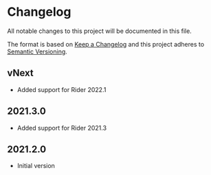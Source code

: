 # Changelog
All notable changes to this project will be documented in this file.

The format is based on [Keep a Changelog](http://keepachangelog.com/en/1.0.0/)
and this project adheres to [Semantic Versioning](http://semver.org/spec/v2.0.0.html).

## vNext
- Added support for Rider 2022.1

## 2021.3.0
- Added support for Rider 2021.3

## 2021.2.0
- Initial version
